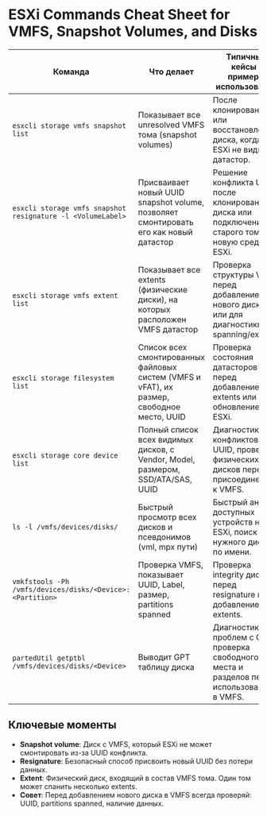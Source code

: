 # ESXi Commands Cheat Sheet for VMFS, Snapshot Volumes, and Disks

| Команда | Что делает | Типичные кейсы / примеры использования |
|---------|------------|---------------------------------------|
| `esxcli storage vmfs snapshot list` | Показывает все unresolved VMFS тома (snapshot volumes) | После клонирования или восстановления диска, когда ESXi не видит датастор. |
| `esxcli storage vmfs snapshot resignature -l <VolumeLabel>` | Присваивает новый UUID snapshot volume, позволяет смонтировать его как новый датастор | Решение конфликта UUID после клонирования диска или подключения старого тома в новую среду ESXi. |
| `esxcli storage vmfs extent list` | Показывает все extents (физические диски), на которых расположен VMFS датастор | Проверка структуры VMFS перед добавлением нового диска, или для диагностики spanning/extents. |
| `esxcli storage filesystem list` | Список всех смонтированных файловых систем (VMFS и vFAT), их размер, свободное место, UUID | Проверка состояния датасторов перед добавлением extents или обновлением ESXi. |
| `esxcli storage core device list` | Полный список всех видимых дисков, с Vendor, Model, размером, SSD/ATA/SAS, UUID | Диагностика конфликтов UUID, проверка физических дисков перед присоединением к VMFS. |
| `ls -l /vmfs/devices/disks/` | Быстрый просмотр всех дисков и псевдонимов (vml, mpx пути) | Быстрый анализ доступных устройств на ESXi, поиск нужного диска по имени. |
| `vmkfstools -Ph /vmfs/devices/disks/<Device>:<Partition>` | Проверка VMFS, показывает UUID, Label, размер, partitions spanned | Проверка integrity диска перед resignature или добавлением extents. |
| `partedUtil getptbl /vmfs/devices/disks/<Device>` | Выводит GPT таблицу диска | Диагностика проблем с GPT, проверка свободного места и разделов перед использованием в VMFS. |

## Ключевые моменты
- **Snapshot volume**: Диск с VMFS, который ESXi не может смонтировать из-за UUID конфликта.
- **Resignature**: Безопасный способ присвоить новый UUID без потери данных.
- **Extent**: Физический диск, входящий в состав VMFS тома. Один том может спанить несколько extents.
- **Совет**: Перед добавлением нового диска в VMFS всегда проверяй: UUID, partitions spanned, наличие данных.